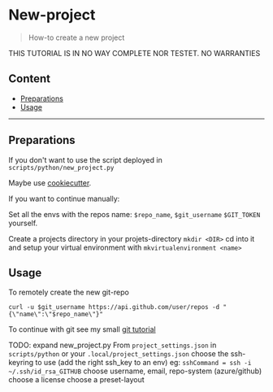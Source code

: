 # New-project

> How-to create a new project

THIS TUTORIAL IS IN NO WAY COMPLETE NOR TESTET. NO WARRANTIES

## Content

- [Preparations](#markdown-header-preparations)
- [Usage](#markdown-header-usage)

---

## Preparations

If you don't want to use the script deployed in `scripts/python/new_project.py`

Maybe use [cookiecutter](https://cookiecutter.readthedocs.io/).

If you want to continue manually:

Set all the envs with the repos name: `$repo_name`, `$git_username` `$GIT_TOKEN` yourself.

Create a projects directory in your projets-directory `mkdir <DIR>` cd into it and setup your virtual environment with `mkvirtualenvironment <name>`

## Usage

To remotely create the new git-repo

```shell
curl -u $git_username https://api.github.com/user/repos -d "{\"name\":\"$repo_name\"}"
```

To continue with git see my small [git tutorial](how-to_init_a_git_repo.md)

TODO: expand new_project.py
From `project_settings.json` in `scripts/python` or your `.local/project_settings.json`
    choose the ssh-keyring to use (add the right ssh_key to an env) eg: `sshCommand = ssh -i ~/.ssh/id_rsa_GITHUB`
    choose username, email, repo-system (azure/github)
    choose a license
    choose a preset-layout
